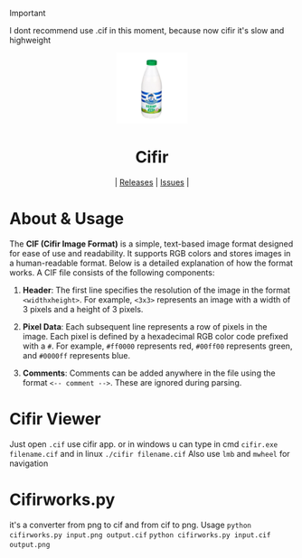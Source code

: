 > [!IMPORTANT]
> I dont recommend use .cif in this moment,
> because now cifir it's slow and highweight

<div align="center">
  <picture>
        <img alt="The Cifir Image Format Logo"
         src="cifirworks/cifir.png"
         width="25%">
  </picture>

<h1>Cifir</h1>

| [Releases](https://github.com/SynthouS/cifir/releases) | [Issues](https://github.com/SynthouS/cifir/issues) | 
</div>

# About & Usage
The **CIF (Cifir Image Format)** is a simple, text-based image format designed for ease of use and readability. It supports RGB colors and stores images in a human-readable format. Below is a detailed explanation of how the format works.
A CIF file consists of the following components:

1. **Header**: The first line specifies the resolution of the image in the format `<widthxheight>`. For example, `<3x3>` represents an image with a width of 3 pixels and a height of 3 pixels.

2. **Pixel Data**: Each subsequent line represents a row of pixels in the image. Each pixel is defined by a hexadecimal RGB color code prefixed with a `#`. For example, `#ff0000` represents red, `#00ff00` represents green, and `#0000ff` represents blue.

3. **Comments**: Comments can be added anywhere in the file using the format `<-- comment -->`. These are ignored during parsing.

# Cifir Viewer
Just open ```.cif``` use cifir app. or in windows u can type in cmd
```cifir.exe filename.cif``` and in linux ```./cifir filename.cif```
Also use ```lmb``` and ```mwheel``` for navigation

# Cifirworks.py

it's a converter from png to cif and from cif to png.
Usage ```python cifirworks.py input.png output.cif``` ```python cifirworks.py input.cif output.png```

